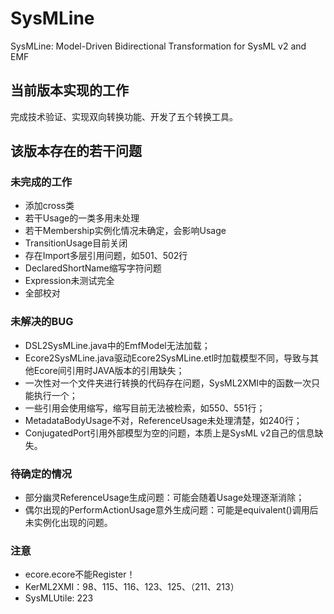 # SysMLine

SysMLine: Model-Driven Bidirectional Transformation for SysML v2 and EMF

## 当前版本实现的工作

完成技术验证、实现双向转换功能、开发了五个转换工具。

## 该版本存在的若干问题

### 未完成的工作

- 添加cross类
- 若干Usage的一类多用未处理
- 若干Membership实例化情况未确定，会影响Usage
- TransitionUsage目前关闭
- 存在Import多层引用问题，如501、502行
- DeclaredShortName缩写字符问题
- Expression未测试完全
- 全部校对

### 未解决的BUG

- DSL2SysMLine.java中的EmfModel无法加载；
- Ecore2SysMLine.java驱动Ecore2SysMLine.etl时加载模型不同，导致与其他Ecore间引用时JAVA版本的引用缺失；
- 一次性对一个文件夹进行转换的代码存在问题，SysML2XMI中的函数一次只能执行一个；
- 一些引用会使用缩写，缩写目前无法被检索，如550、551行；
- MetadataBodyUsage不对，ReferenceUsage未处理清楚，如240行；
- ConjugatedPort引用外部模型为空的问题，本质上是SysML v2自己的信息缺失。

### 待确定的情况

- 部分幽灵ReferenceUsage生成问题：可能会随着Usage处理逐渐消除；
- 偶尔出现的PerformActionUsage意外生成问题：可能是equivalent()调用后未实例化出现的问题。

### 注意

- ecore.ecore不能Register！
- KerML2XMI：98、115、116、123、125、（211、213）
- SysMLUtile: 223
